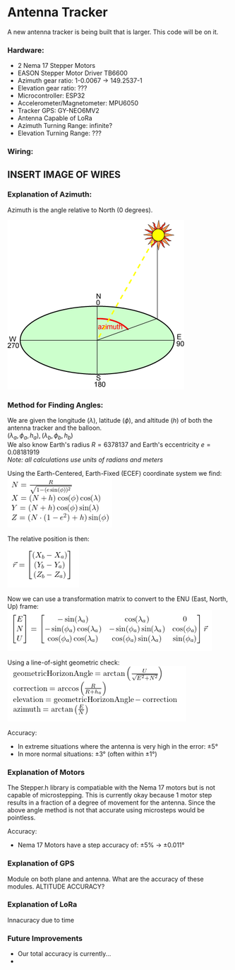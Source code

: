 # Antenna Tracker

A new antenna tracker is being built that is larger. This code will be on it.

### Hardware:

- 2 Nema 17 Stepper Motors
- EASON Stepper Motor Driver TB6600
- Azimuth gear ratio: 1-0.0067 -> 149.2537-1
- Elevation gear ratio: ???
- Microcontroller: ESP32
- Accelerometer/Magnetometer: MPU6050
- Tracker GPS: GY-NEO6MV2
- Antenna Capable of LoRa
- Azimuth Turning Range: infinite?
- Elevation Turning Range: ??? 

### Wiring:
## INSERT IMAGE OF WIRES

### Explanation of Azimuth:

Azimuth is the angle relative to North (0 degrees).

![Azimuth](img/AZIMUTH.gif)

### Method for Finding Angles:

We are given the longitude $(\lambda)$, latitude $(\phi)$, and altitude $(h)$ of both the antenna tracker and the balloon.<br>
$(\lambda_a, \phi_a, h_a), (\lambda_b, \phi_b, h_b)$<br>
We also know Earth's radius $R = 6378137$ and Earth's eccentricity $e = 0.08181919$  
*Note: all calculations use units of radians and meters*

Using the Earth-Centered, Earth-Fixed (ECEF) coordinate system we find: <br>
![ECEF](img/ECEF.png)

The relative position is then:  
![r](img/r.png)

Now we can use a transformation matrix to convert to the ENU (East, North, Up) frame:
![ENU](img/ENU.png)

Using a line-of-sight geometric check: <br>
![line-of-site](img/line-of-site.png)

Accuracy:
- In extreme situations where the antenna is very high in the error: ±5°
- In more normal situations: ±3° (often within ±1°)

### Explanation of Motors

The Stepper.h library is compatiable with the Nema 17 motors but is not capable of microstepping. This is 
currently okay because 1 motor step results in a fraction of a degree of movement for the antenna. Since
the above angle method is not that accurate using microsteps would be pointless.<br>

Accuracy:
- Nema 17 Motors have a step accuracy of: ±5% -> ±0.011° 

### Explanation of GPS

Module on both plane and antenna.
What are the accuracy of these modules.
ALTITUDE ACCURACY?

### Explanation of LoRa

Innacuracy due to time

### Future Improvements

- Our total accuracy is currently...
- 
